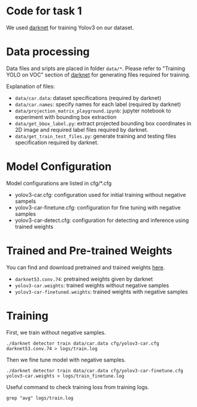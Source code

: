 # Code for task 1

We used [darknet](https://pjreddie.com/darknet/yolo/) for training Yolov3 on our dataset. 

# Data processing
Data files and sripts are placed in folder `data/*`. Please refer to "Training YOLO on VOC" section of [darknet](https://pjreddie.com/darknet/yolo/) for generating files required for training.

Explanation of files:
- `data/car.data`: dataset specifications (required by darknet)
- `data/car.names`: specify names for each label (required by darknet)
- `data/projection_matrix_playground.ipynb`: jupyter notebook to experiment with bounding box extraction
- `data/get_bbox_label.py`: extract projected bounding box coordinates in 2D image and required label files required by darknet.
- `data/get_train_test_files.py`: generate training and testing files specification required by darknet.


# Model Configuration
Model configurations are listed in cfg/*.cfg
- yolov3-car.cfg: configuration used for initial training without negative sampels
- yolov3-car-finetune.cfg: configuration for fine tuning with negative samples
- yolov3-car-detect.cfg: configuration for detecting and inference using trained weights

# Trained and Pre-trained Weights
You can find and download pretrained and trained weights [here](https://drive.google.com/drive/folders/12MWXPy8H_bGNLPH8fNR9CTtFbPmuBemU?usp=sharing).
- `darknet53.conv.74`: pretrained weights given by darknet
- `yolov3-car.weights`: trained weights without negative samples
- `yolov3-car-finetuned.weights`: trained weights with negative samples

# Training 
First, we train without negative samples.
```
./darknet detector train data/car.data cfg/yolov3-car.cfg darknet53.conv.74 > logs/train.log
```

Then we fine tune model with negative samples.
```
./darknet detector train data/car.data cfg/yolov3-car-finetune.cfg yolov3-car.weights > logs/train_finetune.log
```

Useful command to check training loss from training logs.
```
grep "avg" logs/train.log
```

